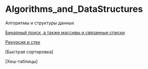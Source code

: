 # Algorithms_and_DataStructures
Алгоритмы и структуры данных

[Бинарный поиск, а также массивы и связанные списки](https://nbviewer.jupyter.org/github/AlexViPy/Algorithms_and_DataStructures/blob/main/binary_search.ipynb)

[Рекурсия и стек](https://nbviewer.jupyter.org/github/AlexViPy/Algorithms_and_DataStructures/blob/main/recursion.ipynb)

[Быстрая сортировка]

[Хеш-таблицы]
